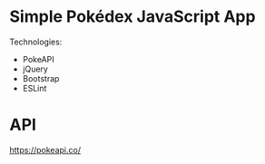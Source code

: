 # Simple Pokédex JavaScript App
Technologies:
- PokeAPI
- jQuery
- Bootstrap
- ESLint
# API
https://pokeapi.co/

